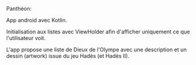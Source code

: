Panthéon:

App android avec Kotlin.

Initialisation aux listes avec ViewHolder afin d'afficher uniquement ce que l'utilisateur voit.

L'app propose une liste de Dieux de l'Olympe avec une description et un dessin (artwork) issue du jeu Hadès (et Hadès II).
